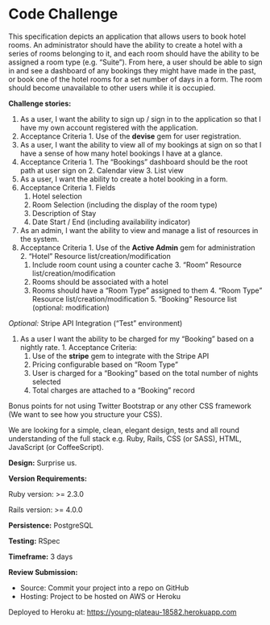 # Code Challenge

This specification depicts an application that allows users to book hotel rooms. An administrator should have the ability to create a hotel with a series of rooms belonging to it, and each room should have the ability to be assigned a room type (e.g. “Suite”). From here, a user should be able to sign in and see a dashboard of any bookings they might have made in the past, or book one of the hotel rooms for a set number of days in a form. The room should become unavailable to other users while it is occupied.

**Challenge stories:**

1. As a user, I want the ability to sign up / sign in to the application so that I have my own account registered with the application.
  1. Acceptance Criteria
    1. Use of the **devise** gem for user registration.
2. As a user, I want the ability to view all of my bookings at sign on so that I have a sense of how many hotel bookings I have at a glance.
  1. Acceptance Criteria
    1. The “Bookings” dashboard should be the root path at user sign on
    2. Calendar view
    3. List view
3. As a user, I want the ability to create a hotel booking in a form. 
  1. Acceptance Criteria
    1. Fields
      1. Hotel selection
      2. Room Selection (including the display of the room type)
      3. Description of Stay
      4. Date Start / End (including availability indicator)
4. As an admin, I want the ability to view and manage a list of resources in the system.
  1. Acceptance Criteria
    1.  Use of the  **Active Admin** gem for administration
    2. “Hotel” Resource list/creation/modification
      1. Include room count using a counter cache
    3. “Room” Resource list/creation/modification
      1. Rooms should be associated with a hotel
      2. Rooms should have a “Room Type” assigned to them
    4. “Room Type” Resource list/creation/modification
    5. “Booking” Resource list (optional: modification)

*Optional:* Stripe API Integration (“Test” environment)
  1. As a user I want the ability to be charged for my “Booking” based on a nightly rate.
    1. Acceptance Criteria:
      1. Use of the  **stripe**  gem to integrate with the Stripe API
      2. Pricing configurable based on “Room Type”
      3. User is charged for a “Booking” based on the total number of nights selected
      4. Total charges are attached to a “Booking” record

Bonus points for not using Twitter Bootstrap or any other CSS framework (We want to see how you structure your CSS).

We are looking for a simple, clean, elegant design, tests and all round understanding of the full stack e.g. Ruby, Rails, CSS (or SASS), HTML, JavaScript (or CoffeeScript).

**Design:**  Surprise us.

**Version Requirements:**

Ruby version: >= 2.3.0

Rails version: >= 4.0.0

**Persistence:**  PostgreSQL

**Testing:**  RSpec

**Timeframe:**  3 days

**Review Submission:**
* Source: Commit your project into a repo on GitHub
* Hosting: Project to be hosted on AWS or Heroku

Deployed to Heroku at: https://young-plateau-18582.herokuapp.com
